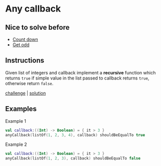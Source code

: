 # Any callback

## Nice to solve before

- [Count down](../../integer/countdown/CountDown.md)
- [Get odd](../../integer/getodd/GetOdd.md)

## Instructions

Given list of integers and callback implement a **recursive** function which returns `true` if simple value in the list
passed to callback returns `true`, otherwise return `false`.

[challenge](challenge.kt) | [solution](solution.kt)

## Examples

Example 1

```kotlin
val callback:((Int) -> Boolean) = { it > 3 }
anyCallback(listOf(1, 2, 3, 4), callback) shouldBeEqualTo true
```

Example 2

```kotlin
val callback:((Int) -> Boolean) = { it > 3 }
anyCallback(listOf(1, 2, 3), callback) shouldBeEqualTo false
```

